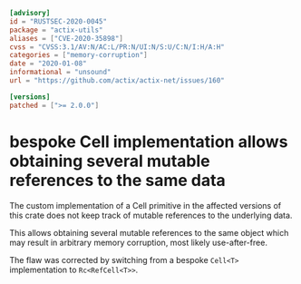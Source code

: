 ```toml
[advisory]
id = "RUSTSEC-2020-0045"
package = "actix-utils"
aliases = ["CVE-2020-35898"]
cvss = "CVSS:3.1/AV:N/AC:L/PR:N/UI:N/S:U/C:N/I:H/A:H"
categories = ["memory-corruption"]
date = "2020-01-08"
informational = "unsound"
url = "https://github.com/actix/actix-net/issues/160"

[versions]
patched = [">= 2.0.0"]
```

# bespoke Cell implementation allows obtaining several mutable references to the same data

The custom implementation of a Cell primitive in the affected versions of this crate
does not keep track of mutable references to the underlying data.

This allows obtaining several mutable references to the same object
which may result in arbitrary memory corruption, most likely use-after-free.

The flaw was corrected by switching from a bespoke `Cell<T>` implementation to `Rc<RefCell<T>>`.
